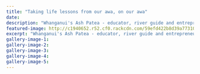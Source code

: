 ```yaml
---
title: "Taking life lessons from our awa, on our awa"
date: 
description: "Whanganui's Ash Patea - educator, river guide and entrepreneur, with more to come..."
featured-image: http://c1940652.r52.cf0.rackcdn.com/59efd422b8d39a773100028f/Ash-Patea-WU-river-tours-chron-21-oct.jpg
excerpt: "Whanganui's Ash Patea - educator, river guide and entrepreneur, with more to come."
gallery-image-1: 
gallery-image-2: 
gallery-image-3: 
gallery-image-4: 
gallery-image-5: 
---
```

